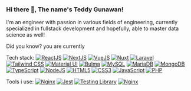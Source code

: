### Hi there 👋, The name's Teddy Gunawan!
I'm an engineer with passion in various fields of engineering, currently specialized in fullstack development and hopefully, able to master data science as well!

Did you know? you are currently <img src="https://visitor-badge.laobi.icu/badge?page_id=teddygunawan&left_text=Visitor Number:" alt="" />

Tech stack:
[![ReactJS](https://img.shields.io/badge/React-%2361DAFB?style=flat&logoColor=%23444&logo=react)](https://reactjs.org/)
[![NextJS](https://img.shields.io/badge/next.js-000000?style=for-the-badge&logo=nextdotjs&logoColor=white)](https://nextjs.org/)
[![VueJS](https://img.shields.io/badge/Vue.js-35495E?style=for-the-badge&logo=vue.js&logoColor=4FC08D)](https://vuejs.org/)
[![Nuxt](https://img.shields.io/badge/NuxtJS-black.svg?style=for-the-badge&logo=NuxtJS&logoColor=white)](https://nuxt.com/)
[![Laravel](https://img.shields.io/badge/Laravel-%23ff2d20?style=flat&logoColor=%23FFF&logo=laravel)](https://laravel.com/)
[![Tailwind CSS](https://img.shields.io/badge/Tailwind_CSS-38B2AC?style=for-the-badge&logo=tailwind-css&logoColor=white)](https://tailwindcss.com/)
[![Material UI](https://img.shields.io/badge/Material--UI-0081CB?style=for-the-badge&logo=material-ui&logoColor=white)](https://mui.com/)
[![Bulma](https://bulma.io/)](https://bulma.io)
[![MySQL](https://img.shields.io/badge/MySQL-%2300758f?style=flat&logoColor=%23FFF&logo=mysql)](https://www.mysql.com/)
[![MariaDB](https://img.shields.io/badge/MariaDB-%23003545?style=flat&logoColor=%23FFF&logo=mariadb)](https://www.mariadb.com/)
[![MongoDB](https://img.shields.io/badge/MongoDB-4EA94B?style=for-the-badge&logo=mongodb&logoColor=white)](https://www.mongodb.com/)
[![TypeScript](https://img.shields.io/badge/TypeScript-%233178C6?style=flat&logoColor=%23FFF&logo=typescript)](https://www.typescriptlang.org/)
[![NodeJS](https://img.shields.io/badge/Node.js-43853D?style=for-the-badge&logo=node.js&logoColor=white)](https://nodejs.org/en)
[![HTML5](https://img.shields.io/badge/HTML5-%23e34c26?style=flat&logoColor=%23FFF&logo=html5)](https://developer.mozilla.org/en-US/docs/Glossary/HTML5)
[![CSS3](https://img.shields.io/badge/CSS3-%231572b6?style=flat&logoColor=%23FFF&logo=css3)](https://developer.mozilla.org/en-US/docs/Web/CSS)
[![JavaScript](https://img.shields.io/badge/JavaScript-%23f0db4f?style=flat&logoColor=%23333&logo=javascript)](https://www.javascript.com/)
[![PHP](https://img.shields.io/badge/PHP-%23adb3d2?style=flat&logoColor=%23333&logo=php)](https://www.php.net/)

Tools i use:
[![Nginx](https://img.shields.io/badge/nginx-%23009639.svg?style=for-the-badge&logo=nginx&logoColor=white)](https://www.nginx.com/)
[![Jest](https://img.shields.io/badge/Jest-323330?style=for-the-badge&logo=Jest&logoColor=white)](https://jestjs.io/)
[![Testing Library](https://img.shields.io/badge/testing%20library-323330?style=for-the-badge&logo=testing-library&logoColor=red)](https://testing-library.com/)
[![Nginx](https://img.shields.io/badge/nginx-%23009639.svg?style=for-the-badge&logo=nginx&logoColor=white)](https://www.nginx.com/)



<!--
**teddygunawan/teddygunawan** is a ✨ _special_ ✨ repository because its `README.md` (this file) appears on your GitHub profile.

Here are some ideas to get you started:

- 🔭 I’m currently working on ...
- 🌱 I’m currently learning ...
- 👯 I’m looking to collaborate on ...
- 🤔 I’m looking for help with ...
- 💬 Ask me about ...
- 📫 How to reach me: ...
- 😄 Pronouns: ...
- ⚡ Fun fact: ...
-->
